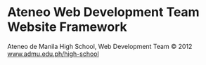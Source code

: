# Ateneo Web Development Team Website Framework

Ateneo de Manila High School,
Web Development Team &copy; 2012
www.admu.edu.ph/high-school
